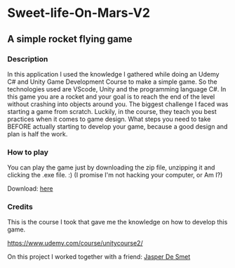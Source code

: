# Sweet-life-On-Mars-V2
## A simple rocket flying game

### Description
In this application I used the knowledge I gathered while doing an Udemy C# and Unity Game Development Course to make a simple game.
So the technologies used are VScode, Unity and the programming language C#.
In this game you are a rocket and your goal is to reach the end of the level without crashing into objects around you.
The biggest challenge I faced was starting a game from scratch. Luckily, in the course, they teach you best practices when it comes to game design.
What steps you need to take BEFORE actually starting to develop your game, because a good design and plan is half the work.

### How to play
You can play the game just by downloading the zip file, unzipping it and clicking the .exe file. :) (I promise I'm not hacking your computer, or Am I?)

Download: [here](https://github.com/DieterDeBacker/Sweet-life-On-Mars-V2/releases)

### Credits
This is the course I took that gave me the knowledge on how to develop this game.

https://www.udemy.com/course/unitycourse2/

On this project I worked together with a friend: [Jasper De Smet](https://github.com/HOGENTJasperDeSmet)
